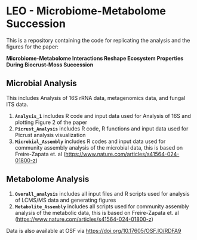 # LEO - Microbiome-Metabolome Succession

This is a repository containing the code for replicating the analysis and the figures for the paper: 

**Microbiome-Metabolome Interactions Reshape Ecosystem Properties During Biocrust-Moss Succession**

## Microbial Analysis 
This includes Analysis of 16S rRNA data, metagenomics data, and fungal ITS data. 

1. **`Analysis_1`** includes R code and input data used for Analysis of 16S and plotting Figure 2 of the paper
2. **`Picrust_Analysis`** includes R code, R functions and input data used for Picrust analysis visualization
3.  **`Microbial_Assembly`** includes R codes and input data used for community assembly analysis of the microbial data, this is based on Freire-Zapata et. al (https://www.nature.com/articles/s41564-024-01800-z)


## Metabolome Analysis
1. **`Overall_analysis`** includes all input files and R scripts used for analysis of LCMS/MS data and generating figures
2. **`Metabolite_Assembly`** includes all scripts used for community assembly analysis of the metabolic data, this is based on Freire-Zapata et. al (https://www.nature.com/articles/s41564-024-01800-z)

Data is also available at OSF via  https://doi.org/10.17605/OSF.IO/RDFA9


